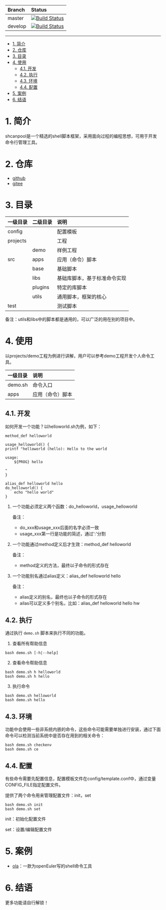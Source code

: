 |Branch|Status|
|:--|:--|
|master|[![Build Status](https://www.travis-ci.org/canpool/shcanpool.svg?branch=master)](https://www.travis-ci.org/canpool/shcanpool)|
|develop|[![Build Status](https://www.travis-ci.org/canpool/shcanpool.svg?branch=develop)](https://www.travis-ci.org/canpool/shcanpool)|

------
<!-- TOC -->

- [1. 简介](#1-简介)
- [2. 仓库](#2-仓库)
- [3. 目录](#3-目录)
- [4. 使用](#4-使用)
    - [4.1. 开发](#41-开发)
    - [4.2. 执行](#42-执行)
    - [4.3. 环境](#43-环境)
    - [4.4. 配置](#44-配置)
- [5. 案例](#5-案例)
- [6. 结语](#6-结语)

<!-- /TOC -->

# 1. 简介
shcanpool是一个精选的shell脚本框架，采用面向过程的编程思想，可用于开发命令行管理工具。

# 2. 仓库
- [github](https://github.com/canpool/shcanpool)
- [gitee](https://gitee.com/icanpool/shcanpool)

# 3. 目录

|一级目录|二级目录|说明|
|:---|:---|:---|
|config||配置模板|
|projects||工程|
||demo|样例工程|
|src|apps|应用（命令）脚本|
||base|基础脚本|
||libs|基础库脚本，基于标准命令实现|
||plugins|特定的库脚本|
||utils|通用脚本，框架的核心|
|test||测试脚本|

备注：utils和libs中的脚本都是通用的，可以广泛的用在别的项目中。

# 4. 使用

以projects/demo工程为例进行讲解，用户可以参考demo工程开发个人命令工具。

|一级目录|说明|
|:---|:---|
|demo.sh|命令入口|
|apps|应用（命令）脚本|

## 4.1. 开发

如何开发一个功能？以helloworld.sh为例，如下：
```shell
method_def helloworld

usage_helloworld() {
printf "helloworld (hello): Hello to the world

usage:
    ${PROG} hello

"
}

alias_def helloworld hello
do_helloworld() {
    echo "hello world"
}
```

1. 一个功能必须定义两个函数：do_helloworld，usage_helloworld

    备注：
    * do_xxx和usage_xxx后面的名字必须一致
    * usage_xxx第一行是功能的简述，通过':'分割

2. 一个功能通过method定义后才生效：method_def helloworld

    备注：
    * method定义的方法，最终以子命令的形式存在

3. 一个功能别名通过alias定义：alias_def helloworld hello

    备注：
    * alias定义的别名，最终也以子命令的形式存在
    * ailas可以定义多个别名，比如：alias_def helloworld hello hw

## 4.2. 执行

通过执行 ```demo.sh``` 脚本来执行不同的功能。

1. 查看所有帮助信息
```
bash demo.sh [-h|--help]
```

2. 查看命令帮助信息
```
bash demo.sh h helloworld
bash demo.sh h hello
```

3. 执行命令
```
bash demo.sh helloworld
bash demo.sh hello
```

## 4.3. 环境

功能中会使用一些非系统内嵌的命令，这些命令可能需要单独进行安装，通过下面命令可以检测当前系统中是否存在用到的相关命令：
```
bash demo.sh checkenv
bash demo.sh ce
```

## 4.4. 配置

有些命令需要先配置信息，配置模板文件在config/template.conf中，通过变量CONFIG_FILE指定配置文件。

提供了两个命令用来管理配置文件：init，set

```
bash demo.sh init
bash demo.sh set
```
init：初始化配置文件

set：设置/编辑配置文件

# 5. 案例
- [ola](https://gitee.com/maminjie/ola)：一款为openEuler写的shell命令工具

# 6. 结语
更多功能请自行解锁！
